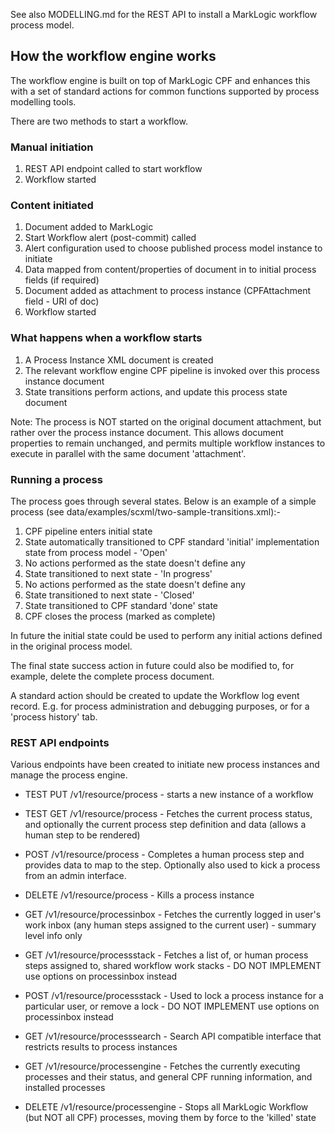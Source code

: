 

See also MODELLING.md for the REST API to install a MarkLogic workflow process model.


## How the workflow engine works

The workflow engine is built on top of MarkLogic CPF and enhances this with a set of standard actions for common
functions supported by process modelling tools.

There are two methods to start a workflow.

### Manual initiation

1. REST API endpoint called to start workflow
2. Workflow started

### Content initiated

1. Document added to MarkLogic
2. Start Workflow alert (post-commit) called
3. Alert configuration used to choose published process model instance to initiate
4. Data mapped from content/properties of document in to initial process fields (if required)
5. Document added as attachment to process instance (CPFAttachment field - URI of doc)
6. Workflow started

### What happens when a workflow starts

1. A Process Instance XML document is created
2. The relevant workflow engine CPF pipeline is invoked over this process instance document
3. State transitions perform actions, and update this process state document

Note: The process is NOT started on the original document attachment, but rather over the process instance document.
This allows document properties to remain unchanged, and permits multiple workflow instances to execute in parallel with
the same document 'attachment'.

### Running a process

The process goes through several states. Below is an example of a simple process (see data/examples/scxml/two-sample-transitions.xml):-

1. CPF pipeline enters initial state
2. State automatically transitioned to CPF standard 'initial' implementation state from process model - 'Open'
3. No actions performed as the state doesn't define any
4. State transitioned to next state - 'In progress'
5. No actions performed as the state doesn't define any
6. State transitioned to next state - 'Closed'
7. State transitioned to CPF standard 'done' state
8. CPF closes the process (marked as complete)

In future the initial state could be used to perform any initial actions defined in the original process model.

The final state success action in future could also be modified to, for example, delete the complete process document.

A standard action should be created to update the Workflow log event record.
E.g. for process administration and debugging purposes, or for a 'process history' tab.

### REST API endpoints

Various endpoints have been created to initiate new process instances and manage the process engine.

- TEST PUT /v1/resource/process - starts a new instance of a workflow
- TEST GET /v1/resource/process - Fetches the current process status, and optionally the current process step definition and data (allows a human step to be rendered)
- POST /v1/resource/process - Completes a human process step and provides data to map to the step. Optionally also used to kick a process from an admin interface.
- DELETE /v1/resource/process - Kills a process instance
- GET /v1/resource/processinbox - Fetches the currently logged in user's work inbox (any human steps assigned to the current user) - summary level info only
- GET /v1/resource/processstack - Fetches a list of, or human process steps assigned to, shared workflow work stacks - DO NOT IMPLEMENT use options on processinbox instead
- POST /v1/resource/processstack - Used to lock a process instance for a particular user, or remove a lock - DO NOT IMPLEMENT use options on processinbox instead
- GET /v1/resource/processsearch - Search API compatible interface that restricts results to process instances

- GET /v1/resource/processengine - Fetches the currently executing processes and their status, and general CPF running information, and installed processes
- DELETE /v1/resource/processengine - Stops all MarkLogic Workflow (but NOT all CPF) processes, moving them by force to the 'killed' state
